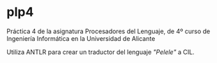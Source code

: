 plp4
====
Práctica 4 de la asignatura Procesadores del Lenguaje, de 4º curso de Ingeniería Informática en la Universidad de Alicante

Utiliza ANTLR para crear un traductor del lenguaje _"Pelele"_ a CIL.
